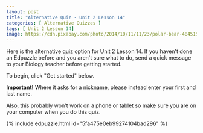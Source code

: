 ```yaml
---
layout: post
title: "Alternative Quiz - Unit 2 Lesson 14"
categories: [ Alternative Quizzes ]
tags: [ Unit 2 Lesson 14]
image: https://cdn.pixabay.com/photo/2014/10/11/11/23/polar-bear-484515_960_720.jpg
---
```


Here is the alternative quiz option for Unit 2 Lesson 14. If you haven't done an Edpuzzle before and you aren't sure what to do, send a quick message to your Biology teacher before getting started.

To begin, click "Get started" below. 

**Important!** Where it asks for a nickname, please instead enter your first and last name. 

Also, this probably won't work on a phone or tablet so make sure you are on your computer when you do this quiz.

{% include edpuzzle.html id="5fa475e0eb99274104bad296" %}